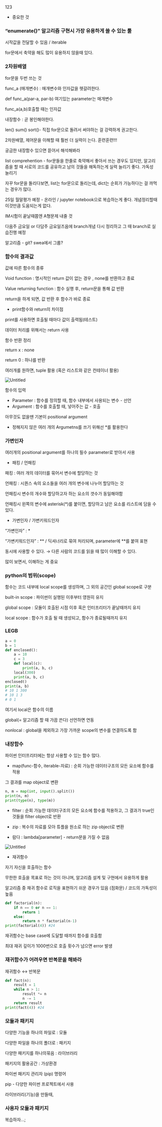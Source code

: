123

- 중요한 것

### “enumerate()” 알고리즘 구현시 가장 유용하게 쓸 수 있는 툴

시작값을 전달할 수 있음 / iterable

for문에서 축약을 해도 많이 유용하지 않을때 있다.

### 2차원배열

for문을 두번 쓰는 것

func_a (매개변수) : 매개변수와 인자값을 헷갈려한다.

def func_a(par-a, par-b) 여기있는 parameter는 매개변수

func_a(a,b)호출할 때는 인자값

내장함수 : 곧 봉인해야한다.

len() sum() sort()- 직접 for문으로 돌려서 써야하는 걸 강력하게 권고한다.

2차원배열, 제어문을 이해할 때 훨씬 더 실력이 는다. 훈련훈련!!!

궁금한 내장함수 있으면 뜯어서 해석해봐라

list comprehention - for문들을 한줄로 축약해서 좋아서 쓰는 경우도 있지만, 알고리즘을 할 때 서로의 코드를 공유하고 남의 것들을 해독하는게 실력 늘리기 좋다. 가독성 늘리기

자꾸 for문을 돌리다보면, list는 for문으로 돌리는데, dict는 순회가 가능하다는 걸 까먹는 경우가 많다.

25일 월말평가 예정 - 온라인 / jupyter notebook으로 복습하는게 좋다. 개념정리할때 이것만큼 도움되는게 없다.

IM시험이 끝날때쯤엔 A형문제 내줄 것

다음주 금요일 or 다담주 금요일즈음에 branch개념 다시 정리하고 그 때 branch로 실습진행 예정

알고리즘 - git? swea에서 그룹?

### 함수의 결과값

값에 따른 함수의 종류

Void function : 명시적인 return 값이 없는 경우 , none를 반환하고 종료

Value returning function : 함수 실행 후, return문을 통해 값 반환

return을 하게 되면, 값 반환 후 함수가 바로 종료

- print함수와 return의 차이점

print를 사용하면 호출될 때마다 값이 출력됨(테스트)

데이터 처리를 위해서는 return 사용

함수 반환 정리

return x : none

return 0 : 하나를 반환

여러개를 원하면, tuple 활용 (혹은 리스트와 같은 컨테이너 활용)

![Untitled](https://s3-us-west-2.amazonaws.com/secure.notion-static.com/61062b8a-f026-4bc6-b357-c2a5eaa6de85/Untitled.png)

함수의 입력

- Parameter : 함수를 정의할 때, 함수 내부에서 사용되는 변수 - 선언
- Argument : 함수를 호출할 때, 넣어주는 값 - 호출

아무것도 없을땐 기본이 positional argument

- 정해지지 않은 여러 개의 Argumetns를 쓰기 위해선 *를 활용한다

### 가변인자

여러개의 positional argument를 하나의 필수 parameter로 받아서 사용

- 패킹 / 언패킹

패킹 : 여러 개의 데이터를 묶어서 변수에 할당하는 것

언패킹 : 시퀀스 속의 요소들을 여러 개의 변수에 나누어 할당하는 것

언패킹시 변수의 개수와 할당하고자 하는 요소의 갯수가 동일해야함

언패킹시 왼쪽의 변수에 asterisk(*)를 붙이면, 할당하고 남은 요소를 리스트에 담을 수 있다.

- 가변인자 / 가변키워드인자

“가변인자” : *

“가변키워드인자” : ** / 딕셔너리로 묶여 처리되며, parameter에 **를 붙여 표현

동시에 사용할 수 있다. → 다른 사람의 코드를 읽을 때 많이 이해할 수 있다.

많이 보면서, 이해하는 게 중요

### python의 범위(scope)

함수는 코드 내부에 local scope를 생성하며, 그 외의 공간인 global scope로 구분

built-in scope : 파이썬이 실행된 이후부터 영원히 유지

global scope : 모듈이 호출된 시점 이후 혹은 인터프리터가 끝날때까지 유지

local scope : 함수가 호출 될 때 생성되고, 함수가 종료될때까지 유지

### LEGB

```python
a = 0
b = 1
def enclosed():
    a = 10
    c = 3
    def local(c):
        print(a, b, c)
    local(300)
    print(a, b, c)
enclosed()
print(a, b)
# 10 1 300 
# 10 1 3
# 0 1
```

여기서 local은 함수의 이름

global(= 알고리즘 할 때 가끔 쓴다) 선언하면 연동

nonlocal : global을 제외하고 가장 가까운 scope의 변수를 연결하도록 함

### 내장함수

파이썬 인터프리터에는 항상 사용할 수 있는 함수 많다.

- map(func-함수, iterable-자료) : 순회 가능한 데이터구조의 모든 요소에 함수를 적용

그 결과를 map object로 변환

```python
n, m = map(int, input().split())
print(n, m)
print(type(n), type(m))
```

- filter : 순회 가능한 데이터구조의 모든 요소에 함수를 적용하고, 그 결과가 true인 것들을 filter object로 반환

- zip : 복수의 자료를 모아 튜플을 원소로 하는 zip object로 변환

- 람다 : lambda[parameter] - return문을 가질 수 없음

![Untitled](https://s3-us-west-2.amazonaws.com/secure.notion-static.com/77375274-85ce-4c99-a658-246b75781eb9/Untitled.png)

- 재귀함수

자기 자신을 호출하는 함수

무한한 호출을 목표로 하는 것이 아니며, 알고리즘 설계 및 구현에서 유용하게 활용

알고리즘 중 재귀 함수로 로직을 표현하기 쉬운 경우가 있음 (점화문) / 코드의 가독성이 높음

```python
def factorial(n):
    if n == 0 or n == 1:
        return 1
    else:
        return n * factorial(n-1)
print(factorial(4)) #24
```

재귀함수는 base case에 도달할 때까지 함수를 호출함

최대 재귀 깊이가 1000번으로 호출 횟수가 넘으면 error 발생

### 재귀함수가 어려우면 반복문을 해봐라

재귀함수 ↔ 반복문

```python
def fact(n):
    result = 1
    while n > 1:
        result *= n
        n -= 1
    return result
print(fact(4)) #24
```

### 모듈과 패키지

다양한 기능을 하나의 파일로 : 모듈

다양한 파일을 하나의 폴더로 : 패키지

다양한 패키지를 하나의묶음 : 라이브러리

패키지의 활용공간 : 가상환경

파이썬 패키지 관리자 (pip) 명령어

pip - 다양한 파이썬 프로젝트에서 사용

라이브러리(기능)을 만들때,

### 사용자 모듈과 패키지

복습하자…;